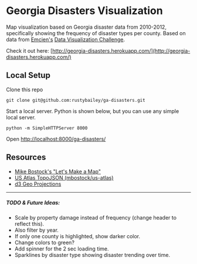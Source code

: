 Georgia Disasters Visualization
============

Map visualization based on Georgia disaster data from 2010-2012, specifically showing the frequency of disaster types per county. Based on data from [Emcien's](https://github.com/emcien) [Data Visualization Challenge](https://github.com/emcien/jobs).

Check it out here: [http://georgia-disasters.herokuapp.com/](http://georgia-disasters.herokuapp.com/)

## Local Setup

Clone this repo
```shell
git clone git@github.com:rustybailey/ga-disasters.git
```

Start a local server. Python is shown below, but you can use any simple local server.

```shell
python -m SimpleHTTPServer 8000
```

Open [http://localhost:8000/ga-disasters/](http://localhost:8000/ga-disasters/)

## Resources

- [Mike Bostock's "Let's Make a Map"](http://bost.ocks.org/mike/map/)
- [US Atlas TopoJSON (mbostock/us-atlas)](https://github.com/mbostock/us-atlas) 
- [d3 Geo Projections](https://github.com/mbostock/d3/wiki/Geo-Projections)

---------------------------------------

##### TODO & Future Ideas:

- Scale by property damage instead of frequency (change header to reflect this).
- Also filter by year.
- If only one county is highlighted, show darker color.
- Change colors to green?
- Add spinner for the 2 sec loading time.
- Sparklines by disaster type showing disaster trending over time.


